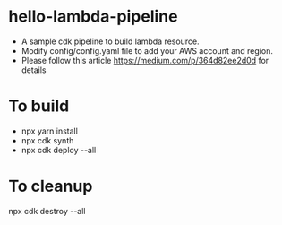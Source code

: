 # hello-lambda-pipeline
* A sample cdk pipeline to build lambda resource. 
* Modify config/config.yaml file to add your AWS account and region.
* Please follow this article https://medium.com/p/364d82ee2d0d for details

# To build
* npx yarn install
* npx cdk synth
* npx cdk deploy --all

# To cleanup
npx cdk destroy --all
